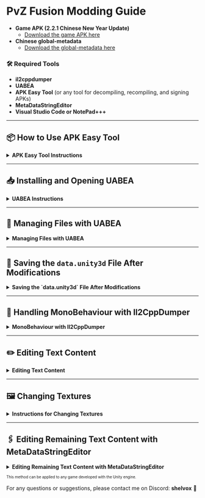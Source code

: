 # PvZ Fusion Modding Guide
- **Game APK (2.2.1 Chinese New Year Update)**  
  - [Download the game APK here](https://mega.nz/folder/LUp2Ba7Q#ev_2Q8fdnHsQKQCXDLdq0Q)
- **Chinese global-metadata**
  - [Download the global-metadata here](https://drive.google.com/file/d/192uuShY-98pWI7GfDEcPOMzjIbGQ3tsD/view?usp=sharing)

### 🛠️ Required Tools

- **il2cppdumper**  
- **UABEA**  
- **APK Easy Tool** (or any tool for decompiling, recompiling, and signing APKs)
- **MetaDataStringEditor**
- **Visual Studio Code or NotePad+++**

---

## 📦 How to Use APK Easy Tool

<details>
  <summary><b>APK Easy Tool Instructions</b></summary>

1. **Download APK Easy Tool**:
   - Visit the link [APK Easy Tool on GitHub](https://github.com/mkcs121/APK-Easy-Tool/releases/tag/v1.60) and download the file.

2. **Install APK Easy Tool**:
   - Extract the contents of the `.zip` file to an accessible location, as the folder will be used in the process. Then, run the `APK Easy Tool.exe` file.

3. **Decompile the APK**:
   - Open APK Easy Tool, select the game APK, and click **"Decompile APK"**. This will decompile the APK, allowing access to `data.unity3d`.
   - The APK will be decompiled into the directory "Apk Easy Tool\1-Decompiled APKs" by default.
   [![Tutorial Video](https://img.youtube.com/vi/offl2_-YOPI/maxresdefault.jpg)](https://youtu.be/offl2_-YOPI)
   <sub>(Click the thumbnail to watch the video)</sub>
4. **Recompile the APK**:
   - After making the desired changes to `data.unity3d`, recompile the file using the **"Recompile APK"** option in APK Easy Tool.
   - Select the directory with the decompiled files and click **"Recompile"**.
   - The recompiled APK will be generated in the directory "Apk Easy Tool\2-Recompiled APKs" and will be automatically signed.
   [![Tutorial Video](https://img.youtube.com/vi/HD_pR6I90-s/maxresdefault.jpg)](https://youtu.be/HD_pR6I90-s)
   <sub>(Click the thumbnail to watch the video)</sub>

5. **Install the APK**:
   - After recompiling and signing the APK, you can install it directly on your Android device using the "Install Apk" tool with the device's charging cable connected to the PC for data transfer. 
     (make sure "USB debugging" is enabled on your device).
   - You can also use emulators like **MemuPlay**, **BlueStacks**, or **LDPlayer**.

</details>

---

## 📥 Installing and Opening UABEA

<details>
  <summary><b>UABEA Instructions</b></summary>

1. **Install UABEA**:
   - Visit the official UABEA repository on GitHub:  
     [UABEA GitHub Repository](https://github.com/nesrak1/UABEA)
   - Download the latest version, extract the files to an accessible location, and run the `UABEAvalonia.exe` program.

2. **Open the `data.unity3d` file**:
   - In UABEA, click **File > Open** and select the `data.unity3d` file you want to modify (this file is located in the decompiled APK directory:  
     `Apk Easy Tool\1-Decompiled APKs\DECOMPILED_APK_NAME\assets\bin\Data`).
   - This file contains all compressed data, such as textures, assets, audio, and animations from the game.

3. **Extract the file**:
   - Click **File** to extract the contents and choose a location on your computer to save the extracted `data.unity3d` file. Then, click **Export all** to extract the bundles inside the file, such as `resources.assets`. (Avoid opening the file directly in memory, as this may result in data loss if the application crashes.)

4. **Opening the extracted `data.unity3d` file**:  
   - After extracting `data.unity3d` and its bundles, close UABEA and reopen the program. Then, open the `Extracted DataUnity3D` file.  
   - After loading the file, click the selection tab and choose the **`resources.assets`** bundle to continue editing.
   [![Tutorial Video](https://img.youtube.com/vi/1V9Vn4RyL9E/maxresdefault.jpg)](https://youtu.be/1V9Vn4RyL9E)
   <sub>(Click the thumbnail to watch the video)</sub>
</details>

---

## 📂 Managing Files with UABEA

<details>
  <summary><b>Managing Files with UABEA</b></summary>

1. **Focus only on the `resources.assets` bundle** (as it contains all the necessary information for meaningful translations and changes):
   - Navigate to the `resources.assets` bundle and click **Info** to open the file viewer window.

2. **Searching for files by name**
   - Searching for files by name can be tricky, as the search will only work if you use the exact name of the file you're looking for.  
   - Use the direction options to assist in the search, as if the file is at the top and you search at the bottom, UABEA might not find it.

3. **Apply a view filter**:
   - Go to the **View** tab and apply a filter to make file searching easier.  
   - Focus on the following file formats:
     - **TextAsset**: Contains Almanac data and `Plant_Data`.
     - **Texture2D**: Contains game interface textures, plants, etc.
     - **MonoBehaviour**: Contains game interface text and data. Focus only on files like `Text`, `TextMeshPro`, `TextMeshProUGUI`, and `TMP_InputField` as they contain translation information.
     - **Font**: Contains all fonts used in the game.
</details>

---

## 💾 Saving the `data.unity3d` File After Modifications  

<details>
   <summary><b>Saving the `data.unity3d` File After Modifications</b></summary>  

<sub>Saving the `data.unity3d` file might seem complicated at first, but the process is simpler than it appears. Follow the steps below to ensure your modifications are applied correctly:<sub>
1. **Saving `resources.assets`**  
   - After making all desired changes to `resources.assets`, click **File > Save**.  
   - A window will appear with the message:  
     *"File saved. To complete changes, exit this window and File->Save in bundle window."*  
   - Click **Ok** and close the file viewer window.  

2. **Saving in the bundle manager**  
   - Return to the bundle manager window.  
   - Click **File > Save**.  
   - If the screen freezes, wait a few moments until the process completes and the mini window closes automatically.  

3. **Compressing the `data.unity3d` file**  
   - After saving, click **File > Compress**.  
   - An Explorer window will open, where you should select the **original `data.unity3d` file (not extracted)**, located inside the decompiled APK folder where you're making modifications.  
   - Choose the **LZ4** compression format and wait for the process to complete.  

4. **Finalizing**  
   - Once the save is complete, your modified `data.unity3d` file will be ready to use.  
   - Now, simply recompile the APK again using **APK Easy Tool** and test your changes in the game!  
</details>

---

## 📃 Handling MonoBehaviour with Il2CppDumper

<details>
  <summary><b>MonoBehaviour with Il2CppDumper</b></summary>

When the game is compiled with **Il2Cpp**, the **MonoBehaviour** data is compressed and unreadable in the `resources.assets` file. To resolve this, **Il2CppDumper** is required.

1. **How to Use Il2CppDumper**:
   - Download **Il2CppDumper**: [GitHub Il2CppDumper](https://github.com/Perfare/Il2CppDumper)
   - Provide the `libil2cpp.so` and `global-metadata.dat` files to **Il2CppDumper**.  
   - After the dump process, the program will create a folder named `DummyDll` in your directory.

2. **Configuring UABEA with Il2CppDumper**:
   - Copy the `DummyDll` folder to the same location as the extracted files.
   - Rename the folder to **Managed**.
   - Restart UABEA to ensure the "MonoBehaviour" files are read correctly.

  
   ... [![Tutorial Video](https://img.youtube.com/vi/fRzrsaGr4MM/maxresdefault.jpg)](https://youtu.be/fRzrsaGr4MM)  
     <sub>(Click the thumbnail to watch the video)</sub>
</details>

---

## ✏️ Editing Text Content

<details>
  <summary><b>Editing Text Content</b></summary>

1. **How to Export and Import Text Files**:
   - Use the **Export dump** and **Import dump** features in UABEA to modify text files (you can also edit text directly in UABEA using the Edit Data function).
   - The text is located in files like `Text`, `TextMeshPro`, `TextMeshProUGUI`, and `TMP_InputField` as mentioned earlier.

2. **Editing Game Text**:
   - Some game text is located in MonoBehaviours, and to translate it, you'll need to manually check each file (Text, TextMeshPro, TextMeshProUGUI, and TMP_InputField). Since the text is disorganized, this task can be tedious. Additionally, many files will contain only numbers (usually plant sun costs) or be empty, and these can be ignored. Good luck editing! 🚀

3. **Editing Other Game Text**:
   - Textual information, such as Odyssey bonuses, game text, level introductions, etc., is located in the `global-metadata.dat` file. You can edit it using the `MetaDataStringEditor` (available only in Mandarin).
</details>

---

## 🖼️ Changing Textures

<details>
<summary><b>Instructions for Changing Textures</b></summary>

1. **How to Filter**:
  - To make searching for textures easier, filter by "Texture2D". Click **"View"**, then **"Filter"**, and select **"Deselect All"**. Then, check only **"Texture2D"**. This will display only textures.
  
2. **Searching for a Specific Texture**:
  - To quickly find the texture you want to modify, click **"View"**, then **"Search by Name"**. Enter the exact name of the texture you're looking for. Example: `SeedChooser_Background`.
  
3. **Changing Search Direction**:
  - If you don't find the desired texture, try changing the search direction using the **"Up"** and **"Down"** arrows.

4. **Modifying the Texture**:
  - After locating the texture, select it and click **"Plugins"** > **"Edit Texture"** > **"Load"**. Choose the modified texture and then click **"Save"** to save the changes.

<sub>If you'd like, you can download a file containing all the game textures with their respective names [**Click here**](https://drive.google.com/file/d/12CUC7Lty_KELPHn2RGYabdaqpEA3GhY1/view?usp=sharing).</sub>

</details>

---

## 🖇️ Editing Remaining Text Content with MetaDataStringEditor

<details>
  <summary><b>Editing Remaining Text Content with MetaDataStringEditor</b></summary>

  ### 1. How to Use MetaDataStringEditor:
   - Download **MetaDataStringEditor**: [GitHub MetaDataStringEditor](https://github.com/JeremieCHN/MetaDataStringEditor/releases/tag/0.0) <sub><sub>(Available only in Mandarin)</sub></sub>
   - Download the `global-metadata` located at the top of this tutorial, or use the `global-metadata` located in the folder:
     ```
     Apk Easy Tool\1-Decompiled APKs\DECOMPILED_APK_NAME\assets\bin\Data\Managed\Metadata
     ```
     But **make a backup** before editing.
   
   - The MetaDataStringEditor interface is in Mandarin. Here's an image showing the translation of each button (in English):  
     ![English Buttons](https://i.imgur.com/X1gITCi.png)
  
   - **Be very careful** not to click "Close File". If you close it, you **will lose all your progress**.
   
   - The strings start appearing further down in the file.  
     ![This is where the strings are](https://i.imgur.com/AQ1RjXd.png)
  
   - **Warning**: MetaDataStringEditor can only handle Mandarin strings well. After making changes, saving, and reopening the file, you'll see strange text. However, you can still edit them normally if you know what each text represents; Whenever there 
        is a line break command like \n, manually insert a line break.  
     ![Buggy texts](https://i.imgur.com/IAXH0Xk.png)

</details>

<sub><sub>This method can be applied to any game developed with the Unity engine.</sub></sub>

</details>

For any questions or suggestions, please contact me on Discord: **shelvox** 
🙂
